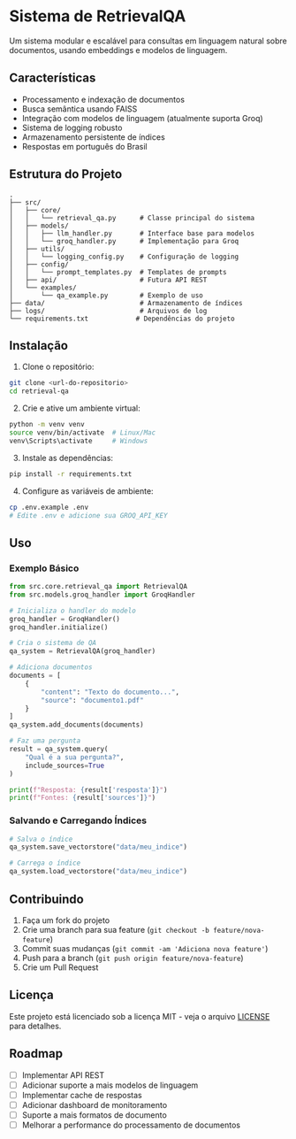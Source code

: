 # Sistema de RetrievalQA

Um sistema modular e escalável para consultas em linguagem natural sobre documentos, usando embeddings e modelos de linguagem.

## Características

- Processamento e indexação de documentos
- Busca semântica usando FAISS
- Integração com modelos de linguagem (atualmente suporta Groq)
- Sistema de logging robusto
- Armazenamento persistente de índices
- Respostas em português do Brasil

## Estrutura do Projeto

```
.
├── src/
│   ├── core/
│   │   └── retrieval_qa.py      # Classe principal do sistema
│   ├── models/
│   │   ├── llm_handler.py       # Interface base para modelos
│   │   └── groq_handler.py      # Implementação para Groq
│   ├── utils/
│   │   └── logging_config.py    # Configuração de logging
│   ├── config/
│   │   └── prompt_templates.py  # Templates de prompts
│   ├── api/                     # Futura API REST
│   └── examples/
│       └── qa_example.py        # Exemplo de uso
├── data/                        # Armazenamento de índices
├── logs/                        # Arquivos de log
└── requirements.txt            # Dependências do projeto
```

## Instalação

1. Clone o repositório:
```bash
git clone <url-do-repositorio>
cd retrieval-qa
```

2. Crie e ative um ambiente virtual:
```bash
python -m venv venv
source venv/bin/activate  # Linux/Mac
venv\Scripts\activate     # Windows
```

3. Instale as dependências:
```bash
pip install -r requirements.txt
```

4. Configure as variáveis de ambiente:
```bash
cp .env.example .env
# Edite .env e adicione sua GROQ_API_KEY
```

## Uso

### Exemplo Básico

```python
from src.core.retrieval_qa import RetrievalQA
from src.models.groq_handler import GroqHandler

# Inicializa o handler do modelo
groq_handler = GroqHandler()
groq_handler.initialize()

# Cria o sistema de QA
qa_system = RetrievalQA(groq_handler)

# Adiciona documentos
documents = [
    {
        "content": "Texto do documento...",
        "source": "documento1.pdf"
    }
]
qa_system.add_documents(documents)

# Faz uma pergunta
result = qa_system.query(
    "Qual é a sua pergunta?",
    include_sources=True
)

print(f"Resposta: {result['resposta']}")
print(f"Fontes: {result['sources']}")
```

### Salvando e Carregando Índices

```python
# Salva o índice
qa_system.save_vectorstore("data/meu_indice")

# Carrega o índice
qa_system.load_vectorstore("data/meu_indice")
```

## Contribuindo

1. Faça um fork do projeto
2. Crie uma branch para sua feature (`git checkout -b feature/nova-feature`)
3. Commit suas mudanças (`git commit -am 'Adiciona nova feature'`)
4. Push para a branch (`git push origin feature/nova-feature`)
5. Crie um Pull Request

## Licença

Este projeto está licenciado sob a licença MIT - veja o arquivo [LICENSE](LICENSE) para detalhes.

## Roadmap

- [ ] Implementar API REST
- [ ] Adicionar suporte a mais modelos de linguagem
- [ ] Implementar cache de respostas
- [ ] Adicionar dashboard de monitoramento
- [ ] Suporte a mais formatos de documento
- [ ] Melhorar a performance do processamento de documentos 
